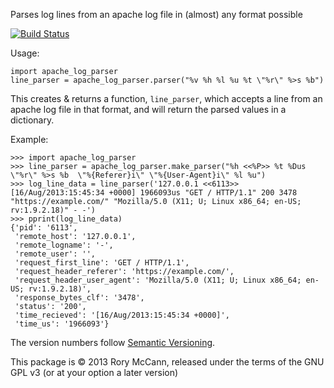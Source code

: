 Parses log lines from an apache log file in (almost) any format possible

[![Build Status](https://travis-ci.org/rory/apache-log-parser.png?branch=master)](https://travis-ci.org/rory/apache-log-parser)

Usage:

    import apache_log_parser
    line_parser = apache_log_parser.parser("%v %h %l %u %t \"%r\" %>s %b")

This creates & returns a function, ``line_parser``, which accepts a line from an apache log file in that format, and will return the parsed values in a dictionary.

Example:

    >>> import apache_log_parser
    >>> line_parser = apache_log_parser.make_parser("%h <<%P>> %t %Dus \"%r\" %>s %b  \"%{Referer}i\" \"%{User-Agent}i\" %l %u")
    >>> log_line_data = line_parser('127.0.0.1 <<6113>> [16/Aug/2013:15:45:34 +0000] 1966093us "GET / HTTP/1.1" 200 3478  "https://example.com/" "Mozilla/5.0 (X11; U; Linux x86_64; en-US; rv:1.9.2.18)" - -')
    >>> pprint(log_line_data)
    {'pid': '6113',
     'remote_host': '127.0.0.1',
     'remote_logname': '-',
     'remote_user': '',
     'request_first_line': 'GET / HTTP/1.1',
     'request_header_referer': 'https://example.com/',
     'request_header_user_agent': 'Mozilla/5.0 (X11; U; Linux x86_64; en-US; rv:1.9.2.18)',
     'response_bytes_clf': '3478',
     'status': '200',
     'time_recieved': '[16/Aug/2013:15:45:34 +0000]',
     'time_us': '1966093'}
    
The version numbers follow [Semantic Versioning](http://semver.org/).

This package is © 2013 Rory McCann, released under the terms of the GNU GPL v3 (or at your option a later version)
